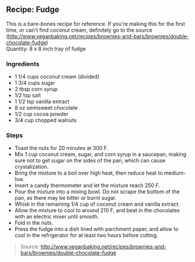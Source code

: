 ## Recipe: Fudge
This is a bare-bones recipe for reference. If you're making this for the first time, or can't find coconut cream, definitely go to the source (http://www.veganbaking.net/recipes/brownies-and-bars/brownies/double-chocolate-fudge)  
Quantity: 8 x 8 inch tray of fudge  

### Ingredients
 - 1 1/4 cups coconut cream (divided)
 - 1 3/4 cups sugar
 - 2 tbsp corn syrup
 - 1/2 tsp salt
 - 1 1/2 tsp vanilla extract
 - 8 oz semisweet chocolate
 - 1/2 cup cocoa powder
 - 3/4 cup chopped walnuts

### Steps
 - Toast the nuts for 20 minutes at 300 F.
 - Mix 1 cup coconut cream, sugar, and corn syrup in a saucepan, making sure not to get sugar on the sides of the pan, which can cause crystalization.
 - Bring the mixture to a boil over high heat, then reduce heat to medium-low.
 - Insert a candy thermometer and let the mixture reach 250 F.
 - Pour the mixture into a mixing bowl. Do not scrape the bottom of the pan, as there may be bitter or burnt sugar.
 - Whisk in the remaining 1/4 cup of coconut cream and vanilla extract.
 - Allow the mixture to cool to around 210 F, and beat in the chocolates with an electric mixer until smooth.
 - Fold in the nuts.
 - Press the fudge into a dish lined with parchment paper, and allow to cool in the refrigerator for at least two hours before cutting.

> Source: http://www.veganbaking.net/recipes/brownies-and-bars/brownies/double-chocolate-fudge
